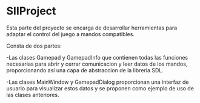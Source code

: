 # SIIProject

Esta parte del proyecto se encarga de desarrollar herramientas para adaptar el control del juego a mandos compatibles.

Consta de dos partes:

  -Las clases Gamepad y GamepadInfo que contienen todas las funciones necesarias para abrir y cerrar comunicacion y leer datos de los mandos, proporcionando así una capa de abstraccion de la libreria SDL.
  
  -Las clases MainWindow y GamepadDialog proporcionan una interfaz de usuario para visualizar estos datos y se proponen como ejemplo de uso de las clases anteriores.
  
  
